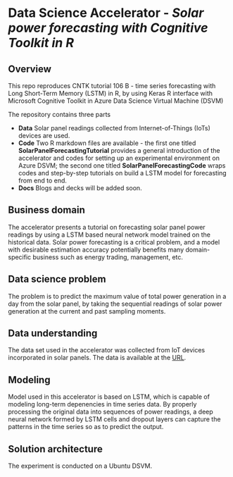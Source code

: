 # Data Science Accelerator - *Solar power forecasting with Cognitive Toolkit in R*

## Overview

This repo reproduces CNTK tutorial 106 B - time series forecasting with
Long Short-Term Memory (LSTM) in R, by using Keras R interface with
Microsoft Cognitive Toolkit in Azure Data Science Virtual Machine (DSVM)

The repository contains three parts

- **Data** Solar panel readings collected from Internet-of-Things (IoTs)
    devices are used.
- **Code** Two R markdown files are available - the first one titled
    **SolarPanelForecastingTutorial** provides a general introduction of
    the accelerator and codes for setting up an experimental environment
    on Azure DSVM; the second one titled **SolarPanelForecastingCode**
    wraps codes and step-by-step tutorials on build a LSTM model for
    forecasting from end to end. 
- **Docs** Blogs and decks will be added soon. 

## Business domain

The accelerator presents a tutorial on forecasting solar panel power
readings by using a LSTM based neural network model trained on the
historical data. Solar power forecasting is a critical problem, and a
model with desirable estimation accuracy potentially benefits many
domain-specific business such as energy trading, management, etc.

## Data science problem

The problem is to predict the maximum value of total power generation in
a day from the solar panel, by taking the sequential readings of solar
power generation at the current and past sampling moments.

## Data understanding

The data set used in the accelerator was collected from IoT devices
incorporated in solar panels. The data is available at the
[URL](https://guschmueds.blob.core.windows.net/datasets/solar.csv).

## Modeling

Model used in this accelerator is based on LSTM, which is capable of
modeling long-term depenencies in time series data. By properly
processing the original data into sequences of power readings, a deep
neural network formed by LSTM cells and dropout layers can capture the
patterns in the time series so as to predict the output.

## Solution architecture

The experiment is conducted on a Ubuntu DSVM. 
